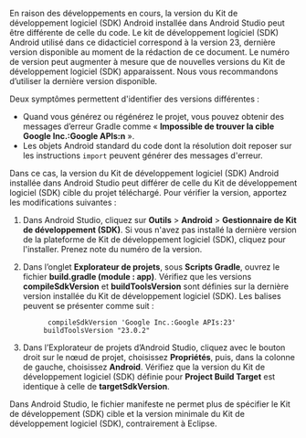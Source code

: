 En raison des développements en cours, la version du Kit de développement logiciel (SDK) Android installée dans Android Studio peut être différente de celle du code. Le kit de développement logiciel (SDK) Android utilisé dans ce didacticiel correspond à la version 23, dernière version disponible au moment de la rédaction de ce document. Le numéro de version peut augmenter à mesure que de nouvelles versions du Kit de développement logiciel (SDK) apparaissent. Nous vous recommandons d’utiliser la dernière version disponible.

Deux symptômes permettent d'identifier des versions différentes :

- Quand vous générez ou régénérez le projet, vous pouvez obtenir des messages d’erreur Gradle comme « **Impossible de trouver la cible Google Inc.:Google APIs:n** ».
- Les objets Android standard du code dont la résolution doit reposer sur les instructions `import` peuvent générer des messages d'erreur.

Dans ce cas, la version du Kit de développement logiciel (SDK) Android installée dans Android Studio peut différer de celle du Kit de développement logiciel (SDK) cible du projet téléchargé. Pour vérifier la version, apportez les modifications suivantes :

1. Dans Android Studio, cliquez sur **Outils** > **Android** > **Gestionnaire de Kit de développement (SDK)**. Si vous n'avez pas installé la dernière version de la plateforme de Kit de développement logiciel (SDK), cliquez pour l'installer. Prenez note du numéro de la version.
2. Dans l’onglet **Explorateur de projets**, sous **Scripts Gradle**, ouvrez le fichier **build.gradle (module : app)**. Vérifiez que les versions **compileSdkVersion** et **buildToolsVersion** sont définies sur la dernière version installée du Kit de développement logiciel (SDK). Les balises peuvent se présenter comme suit :

             compileSdkVersion 'Google Inc.:Google APIs:23'
            buildToolsVersion "23.0.2"
3. Dans l’Explorateur de projets d’Android Studio, cliquez avec le bouton droit sur le nœud de projet, choisissez **Propriétés**, puis, dans la colonne de gauche, choisissez **Android**. Vérifiez que la version du Kit de développement logiciel (SDK) définie pour **Project Build Target** est identique à celle de **targetSdkVersion**.

Dans Android Studio, le fichier manifeste ne permet plus de spécifier le Kit de développement (SDK) cible et la version minimale du Kit de développement logiciel (SDK), contrairement à Eclipse.
